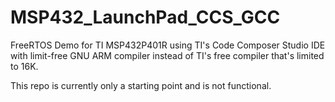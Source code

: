 # MSP432_LaunchPad_CCS_GCC
FreeRTOS Demo for TI MSP432P401R using TI's Code Composer Studio IDE with limit-free GNU ARM compiler instead of TI's free compiler that's limited to 16K.

This repo is currently only a starting point and is not functional.

